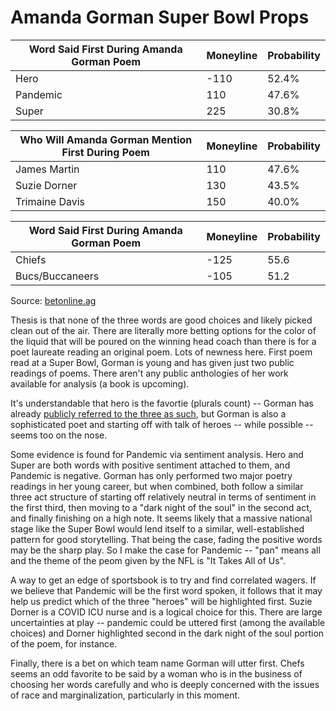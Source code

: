 # Amanda Gorman Super Bowl Props

|   Word Said First During Amanda Gorman Poem  | Moneyline |    Probability |
|----------------------------------------------|----------|----------------|
|   Hero                                       |   -110   |   52.4%        |
|   Pandemic                                   |   110    |   47.6%        |
|   Super                                      |   225    |   30.8%        |

|   Who Will Amanda Gorman Mention First During Poem | Moneyline |    Probability |
|----------------------------------------------------|----------|----------------|
| James Martin                                       | 110      | 47.6%          |
| Suzie Dorner                                       | 130      | 43.5%          |
| Trimaine Davis                                     | 150      | 40.0%          |

|   Word Said First During Amanda Gorman Poem  | Moneyline |    Probability |
|----------------------------------------------|----------|----------------|
| Chiefs                                       | -125     | 55.6           |
| Bucs/Buccaneers                              | -105     | 51.2           |

Source: [betonline.ag](https://www.betonline.ag/sportsbook/futures-and-props/super-bowl)

Thesis is that none of the three words are good choices and likely picked clean out of the air.
There are literally more betting options for the color of the liquid that will be poured on the 
winning head coach than there is for a poet laureate reading an original poem. Lots of newness here.
First poem read at a Super Bowl, Gorman is young and has given just two public readings of poems.
There aren't any public anthologies of her work available for analysis (a book is upcoming).

It's understandable that hero is the favortie (plurals count) -- Gorman has already [publicly
referred to the three as such](https://twitter.com/TheAmandaGorman/status/1354902438587879424), 
but Gorman is also a sophisticated poet and starting off with talk of heroes -- while possible -- 
seems too on the nose. 

Some evidence is found for Pandemic via sentiment analysis. Hero and Super are both words with 
positive sentiment attached to them, and Pandemic is negative. Gorman has only performed two 
major poetry readings in her young career, but when combined, both follow a similar three act structure 
of starting off relatively neutral in terms of sentiment in the first third, then 
moving to a "dark night of the soul" in the second act, and finally finishing on a high note.
It seems likely that a massive national stage like the Super Bowl would lend itself to a
similar, well-established pattern for good storytelling. That being the case, fading 
the positive words may be the sharp play. So I make the case for Pandemic -- "pan" means
all and the theme of the peom given by the NFL is "It Takes All of Us".

A way to get an edge of sportsbook is to try and find correlated wagers. If we believe
that Pandemic will be the first word spoken, it follows that it may help us predict which of
the three "heroes" will be highlighted first. Suzie Dorner is a COVID ICU nurse and is a logical
choice for this. There are large uncertainties at play -- pandemic could be uttered first (among
the available choices) and Dorner highlighted second in the dark night of the soul portion of the poem, 
for instance.

Finally, there is a bet on which team name Gorman will utter first. Chefs seems an
odd favorite to be said by a woman who is in the business of choosing her words carefully and
who is deeply concerned with the issues of race and marginalization, particularly in this moment.
